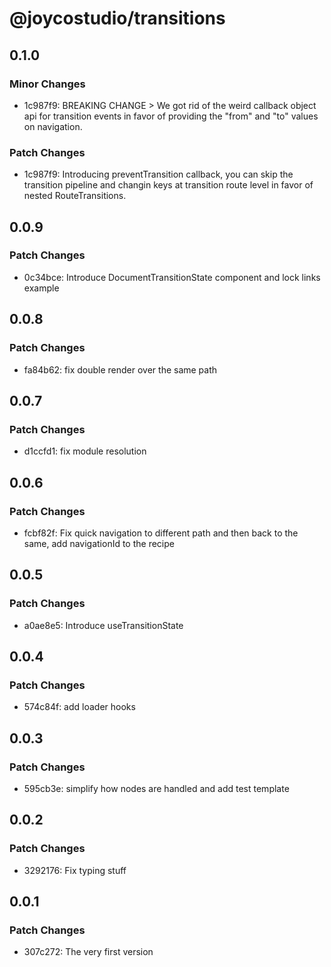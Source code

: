 # @joycostudio/transitions

## 0.1.0

### Minor Changes

- 1c987f9: BREAKING CHANGE > We got rid of the weird callback object api for transition events in favor of providing the "from" and "to" values on navigation.

### Patch Changes

- 1c987f9: Introducing preventTransition callback, you can skip the transition pipeline and changin keys at transition route level in favor of nested RouteTransitions.

## 0.0.9

### Patch Changes

- 0c34bce: Introduce DocumentTransitionState component and lock links example

## 0.0.8

### Patch Changes

- fa84b62: fix double render over the same path

## 0.0.7

### Patch Changes

- d1ccfd1: fix module resolution

## 0.0.6

### Patch Changes

- fcbf82f: Fix quick navigation to different path and then back to the same, add navigationId to the recipe

## 0.0.5

### Patch Changes

- a0ae8e5: Introduce useTransitionState

## 0.0.4

### Patch Changes

- 574c84f: add loader hooks

## 0.0.3

### Patch Changes

- 595cb3e: simplify how nodes are handled and add test template

## 0.0.2

### Patch Changes

- 3292176: Fix typing stuff

## 0.0.1

### Patch Changes

- 307c272: The very first version
